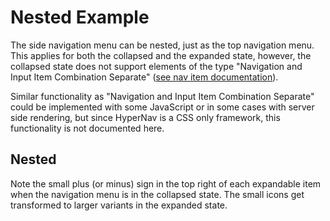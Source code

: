 ﻿# Nested Example

The side navigation menu can be nested, just as the top navigation menu.
This applies for both the collapsed and the expanded state, however,
the collapsed state does not support elements of the type "Navigation and 
Input Item Combination Separate" ([see nav item documentation](/documentation/general/nav-item/)).

Similar functionality as "Navigation and Input Item Combination Separate" could be implemented 
with some JavaScript or in some cases with server side rendering, but since HyperNav is a CSS only framework, 
this functionality is not documented here.

## Nested

Note the small plus (or minus) sign in the top right of each expandable 
item when the navigation menu is in the collapsed state. The small icons
get transformed to larger variants in the expanded state.

<div class="example side" data-src="examples/nested.html"></div>
